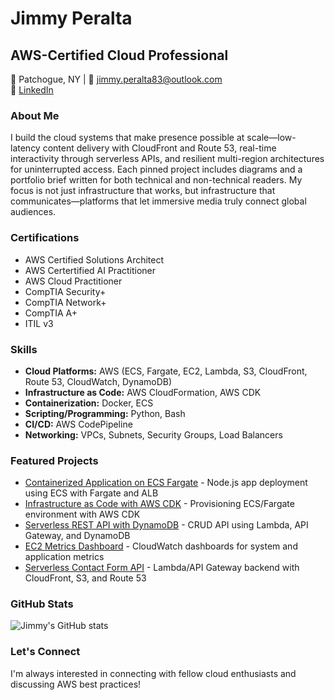 # Jimmy Peralta
## AWS-Certified Cloud Professional

📍 Patchogue, NY | 📧 jimmy.peralta83@outlook.com  
💼 [LinkedIn](https://linkedin.com/in/jimmy-peralta)

### About Me
I build the cloud systems that make presence possible at scale—low-latency content delivery with CloudFront and Route 53, real-time interactivity through serverless APIs, and resilient multi-region architectures for uninterrupted access. Each pinned project includes diagrams and a portfolio brief written for both technical and non-technical readers. My focus is not just infrastructure that works, but infrastructure that communicates—platforms that let immersive media truly connect global audiences.

### Certifications
- AWS Certified Solutions Architect
- AWS Certertified AI Practitioner 
- AWS Cloud Practitioner
- CompTIA Security+
- CompTIA Network+
- CompTIA A+
- ITIL v3

### Skills
- **Cloud Platforms:** AWS (ECS, Fargate, EC2, Lambda, S3, CloudFront, Route 53, CloudWatch, DynamoDB)
- **Infrastructure as Code:** AWS CloudFormation, AWS CDK
- **Containerization:** Docker, ECS
- **Scripting/Programming:** Python, Bash
- **CI/CD:** AWS CodePipeline
- **Networking:** VPCs, Subnets, Security Groups, Load Balancers

### Featured Projects
- [Containerized Application on ECS Fargate](#) - Node.js app deployment using ECS with Fargate and ALB
- [Infrastructure as Code with AWS CDK](#) - Provisioning ECS/Fargate environment with AWS CDK
- [Serverless REST API with DynamoDB](#) - CRUD API using Lambda, API Gateway, and DynamoDB
- [EC2 Metrics Dashboard](#) - CloudWatch dashboards for system and application metrics
- [Serverless Contact Form API](#) - Lambda/API Gateway backend with CloudFront, S3, and Route 53

### GitHub Stats
![Jimmy's GitHub stats](https://github-readme-stats.vercel.app/api?username=jimmyperalta-dev&show_icons=true&theme=dark)

### Let's Connect
I'm always interested in connecting with fellow cloud enthusiasts and discussing AWS best practices!


